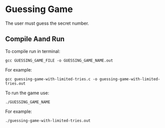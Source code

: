 # Guessing Game
The user must guess the secret number.

## Compile Aand Run
To compile run in terminal:
```
gcc GUESSING_GAME_FILE -o GUESSING_GAME_NAME.out
```

For example:
```
gcc guessing-game-with-limited-tries.c -o guessing-game-with-limited-tries.out
```

To run the game use:
```
./GUESSING_GAME_NAME
```

For example:
```
./guessing-game-with-limited-tries.out
```